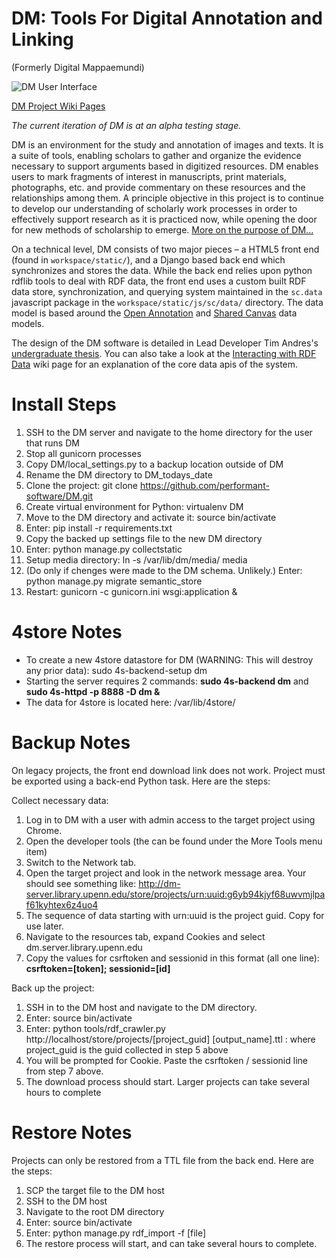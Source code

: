 DM: Tools For Digital Annotation and Linking
==
(Formerly Digital Mappaemundi)

![DM User Interface](http://dm.drew.edu/dm_workspace/dm_github_images/DM_User_Interface.png)

[DM Project Wiki Pages](https://github.com/timandres/DM/wiki/_pages)

*The current iteration of DM is at an alpha testing stage.*

DM is an environment for the study and annotation of images and texts. It is a suite of tools, enabling scholars to gather and organize the evidence necessary to support arguments based in digitized resources. DM enables users to mark fragments of interest in manuscripts, print materials, photographs, etc. and provide commentary on these resources and the relationships among them. A principle objective in this project is to continue to develop our understanding of scholarly work processes in order to effectively support research as it is practiced now, while opening the door for new methods of scholarship to emerge. [More on the purpose of DM...](https://github.com/timandres/DM/wiki/The-Purpose-of-DM)

On a technical level, DM consists of two major pieces – a HTML5 front end (found in `workspace/static/`), and a Django based back end which synchronizes and stores the data. While the back end relies upon python rdflib tools to deal with RDF data, the front end uses a custom built RDF data store, synchronization, and querying system maintained in the `sc.data` javascript package in the `workspace/static/js/sc/data/` directory. The data model is based around the [Open Annotation](http://www.openannotation.org/) and [Shared Canvas](http://www.shared-canvas.org/) data models.


The design of the DM software is detailed in Lead Developer Tim Andres's [undergraduate thesis](http://walter.drew.edu/ETD/BA/2014/Andres/TAndres.pdf). You can also take a look at the [Interacting with RDF Data](https://github.com/timandres/DM/wiki/Interacting-with-RDF-Data) wiki page for an explanation of the core data apis of the system.


Install Steps
==
1. SSH to the DM server and navigate to the home directory for the user that runs DM
2. Stop all gunicorn processes
3. Copy DM/local_settings.py to a backup location outside of DM
4. Rename the DM directory to DM_todays_date
5. Clone the project: git clone https://github.com/performant-software/DM.git
6. Create virtual environment for Python: virtualenv DM
7. Move to the DM directory and activate it: source bin/activate
8. Enter: pip install -r requirements.txt 
9. Copy the backed up settings file to the new DM directory
10. Enter: python manage.py collectstatic
11. Setup media directory: ln -s /var/lib/dm/media/ media
12. (Do only if chenges were made to the DM schema. Unlikely.) Enter:  python manage.py migrate semantic_store
13. Restart: gunicorn -c gunicorn.ini wsgi:application &  


4store Notes
==
* To create a new 4store datastore for DM (WARNING: This will destroy any prior data): sudo 4s-backend-setup dm
* Starting the server requires 2 commands: **sudo 4s-backend dm** and **sudo 4s-httpd -p 8888 -D dm &**
* The data for 4store is located here: /var/lib/4store/


Backup Notes
==
On legacy projects, the front end download link does not work. Project must be exported using a back-end Python task. Here are the steps:


Collect necessary data:

1. Log in to DM with a user with admin access to the target project using Chrome.
2. Open the developer tools (the can be found under the More Tools menu item)
3. Switch to the Network tab.
4. Open the target project and look in the network message area. Your should see something like: http://dm-server.library.upenn.edu/store/projects/urn:uuid:g6yb94kjyf68uwvmjlpaf61kyhtex6z4uo4
5. The sequence of data starting with urn:uuid is the project guid. Copy for use later.
6. Navigate to the resources tab, expand Cookies and select dm.server.library.upenn.edu
7. Copy the values for csrftoken and sessionid in this format (all one line): **csrftoken=[token]; sessionid=[id]**

Back up the project:

1. SSH in to the DM host and navigate to the DM directory.
2. Enter: source bin/activate
3. Enter: python tools/rdf_crawler.py http://localhost/store/projects/[project_guid] [output_name].ttl 
   : where project_guid is the guid collected in step 5 above
4. You will be prompted for Cookie. Paste the csrftoken / sessionid line from step 7 above.
5. The download process should start. Larger projects can take several hours to complete

Restore Notes
==
Projects can only be restored from a TTL file from the back end. Here are the steps:

1. SCP the target file to the DM host
2. SSH to the DM host
3. Navigate to the root DM directory
4. Enter: source bin/activate
5. Enter: python manage.py rdf_import -f [file]
6. The restore process will start, and can take several hours to complete.

